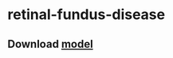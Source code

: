 # retinal-fundus-disease
## Download [model](https://drive.google.com/file/d/1eAgGRTWGpg_Yan4jcfXo61a8my6PRpde/view)
